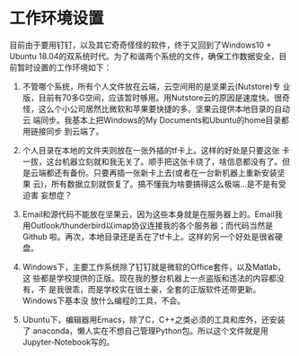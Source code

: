# 工作环境设置

目前由于要用钉钉，以及其它奇奇怪怪的软件，终于又回到了Windows10 +
Ubuntu 18.04的双系统时代。为了和谐两个系统的文件，确保工作数据安全，目
前暂时设置的工作环境如下：

1. 不管哪个系统，所有个人文件放在云端，云空间用的是坚果云(Nutstore)专
业版，目前有70多G空间，应该暂时够用。用Nutstore云的原因是速度快。很奇
怪，这么个小公司居然比微软和苹果要快捷的多。坚果云提供本地目录的自动云
端同步。我基本上把Windows的My Documents和Ubuntu的home目录都用链接同步
到云端了。

2. 个人目录在本地的文件夹则放在一张外插的tf卡上。这样的好处是只要这张
卡一拔，这台机器立刻就和我无关了。顺手把这张卡烧了，啥信息都没有了。但
是云端都还有备份。只要再插一张新卡上去(或者在一台新机器上重新安装坚果
云)，所有数据立刻就恢复了。搞不懂我为啥要搞得这么极端...是不是有受迫害
妄想症？

3. Email和源代码不能放在坚果云，因为这些本身就是在服务器上的。Email我
用Outlook/thunderbird以imap协议连接我的各个服务器；而代码当然是Github
啦。再次，本地目录还是丢在了tf卡上。这样的另一个好处是很省硬盘。

4. Windows下，主要工作系统除了钉钉就是微软的Office套件，以及Matlab，这
些都是学校提供的正版。现在我的整台机器上一点盗版和违法的内容都没有，不
是我很乖，而是学校实在很土豪，全套的正版软件还带更新。Windows下基本没
放什么编程的工具，不会。

5. Ubuntu下，编辑器用Emacs，除了C，C++之类必须的工具和库外，还安装了
anaconda，懒人实在不想自己管理Python包。所以这个文件就是用
Jupyter-Notebook写的。



